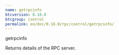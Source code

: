 ```yaml
---
name: getrpcinfo
btcversion: 0.18.0
btcgroup: control
permalink: en/doc/0.18.0/rpc/control/getrpcinfo/
---
```


getrpcinfo

Returns details of the RPC server.


